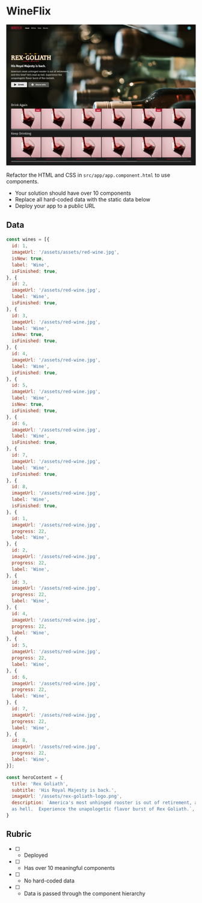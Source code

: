# WineFlix

![Wineflix demo](./wineflix.jpg)

Refactor the HTML and CSS in `src/app/app.component.html` to use components.

* Your solution should have over 10 components
* Replace all hard-coded data with the static data below
* Deploy your app to a public URL

## Data

```js
const wines = [{
  id: 1,
  imageUrl: '/assets/assets/red-wine.jpg',
  isNew: true,
  label: 'Wine',
  isFinished: true,
}, {
  id: 2,
  imageUrl: '/assets/red-wine.jpg',
  label: 'Wine',
  isFinished: true,
}, {
  id: 3,
  imageUrl: '/assets/red-wine.jpg',
  label: 'Wine',
  isNew: true,
  isFinished: true,
}, {
  id: 4,
  imageUrl: '/assets/red-wine.jpg',
  label: 'Wine',
  isFinished: true,
}, {
  id: 5,
  imageUrl: '/assets/red-wine.jpg',
  label: 'Wine',
  isNew: true,
  isFinished: true,
}, {
  id: 6,
  imageUrl: '/assets/red-wine.jpg',
  label: 'Wine',
  isFinished: true,
}, {
  id: 7,
  imageUrl: '/assets/red-wine.jpg',
  label: 'Wine',
  isFinished: true,
}, {
  id: 8,
  imageUrl: '/assets/red-wine.jpg',
  label: 'Wine',
  isFinished: true,
}, {
  id: 1,
  imageUrl: '/assets/red-wine.jpg',
  progress: 22,
  label: 'Wine',
}, {
  id: 2,
  imageUrl: '/assets/red-wine.jpg',
  progress: 22,
  label: 'Wine',
}, {
  id: 3,
  imageUrl: '/assets/red-wine.jpg',
  progress: 22,
  label: 'Wine',
}, {
  id: 4,
  imageUrl: '/assets/red-wine.jpg',
  progress: 22,
  label: 'Wine',
}, {
  id: 5,
  imageUrl: '/assets/red-wine.jpg',
  progress: 22,
  label: 'Wine',
}, {
  id: 6,
  imageUrl: '/assets/red-wine.jpg',
  progress: 22,
  label: 'Wine',
}, {
  id: 7,
  imageUrl: '/assets/red-wine.jpg',
  progress: 22,
  label: 'Wine',
}, {
  id: 8,
  imageUrl: '/assets/red-wine.jpg',
  progress: 22,
  label: 'Wine',
}];
```

```js
const heroContent = {
  title: 'Rex Goliath',
  subtitle: 'His Royal Majesty is back.',
  imageUrl: '/assets/rex-goliath-logo.png',
  description: `America's most unhinged rooster is out of retirement, and this time? He's mad
  as hell.  Experience the unapologetic flavor burst of Rex Goliath.`,
}
```

## Rubric

* [ ] - Deployed
* [ ] - Has over 10 meaningful components
* [ ] - No hard-coded data
* [ ] - Data is passed through the component hierarchy
